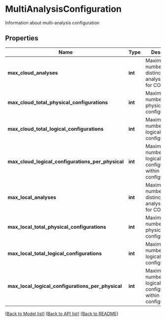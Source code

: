 # MultiAnalysisConfiguration

Information about multi-analysis configuration

## Properties
Name | Type | Description | Notes
------------ | ------------- | ------------- | -------------
**max_cloud_analyses** | **int** | Maximum number of distinct analysis+version for COCA | [optional] 
**max_cloud_total_physical_configurations** | **int** | Maximum total number of physical configurations | [optional] 
**max_cloud_total_logical_configurations** | **int** | Maximum total number of logical configurations | [optional] 
**max_cloud_logical_configurations_per_physical** | **int** | Maximum total number of logical configurations within a physical configuration | [optional] 
**max_local_analyses** | **int** | Maximum number of distinct analysis+version for COCA | [optional] 
**max_local_total_physical_configurations** | **int** | Maximum total number of physical configurations | [optional] 
**max_local_total_logical_configurations** | **int** | Maximum total number of logical configurations | [optional] 
**max_local_logical_configurations_per_physical** | **int** | Maximum total number of logical configurations within a physical configuration | [optional] 

[[Back to Model list]](../README.md#documentation-for-models) [[Back to API list]](../README.md#documentation-for-api-endpoints) [[Back to README]](../README.md)


